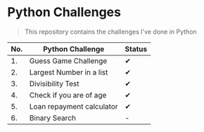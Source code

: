 # Python Challenges
> This repository contains the challenges I've done in Python

| No. | Python Challenge | Status |
|-----|------------------|--------|
| 1. | Guess Game Challenge | ✔ |
| 2. | Largest Number in a list | ✔ |
| 3. | Divisibility Test | ✔ |
| 4. | Check if you are of age | ✔ |
| 5. | Loan repayment calculator | ✔ | 
| 6. | Binary Search | - |
